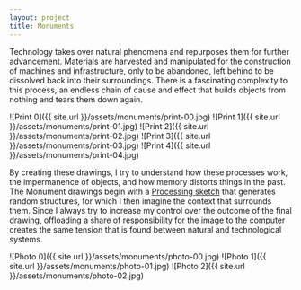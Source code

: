 ```yaml
---
layout: project
title: Monuments
---
```


Technology takes over natural phenomena and repurposes them for further advancement. Materials are harvested and manipulated for the construction of machines and infrastructure, only to be abandoned, left behind to be dissolved back into their surroundings. There is a fascinating complexity to this process, an endless chain of cause and effect that builds objects from nothing and tears them down again.

![Print 0]({{ site.url }}/assets/monuments/print-00.jpg)
![Print 1]({{ site.url }}/assets/monuments/print-01.jpg)
![Print 2]({{ site.url }}/assets/monuments/print-02.jpg)
![Print 3]({{ site.url }}/assets/monuments/print-03.jpg)
![Print 4]({{ site.url }}/assets/monuments/print-04.jpg)

By creating these drawings, I try to understand how these processes work, the impermanence of objects, and how memory distorts things in the past. The Monument drawings begin with a [Processing sketch](https://github.com/nonphoto/processing/tree/master/cube_system) that generates random structures, for which I then imagine the context that surrounds them. Since I always try to increase my control over the outcome of the final drawing, offloading a share of responsibility for the image to the computer creates the same tension that is found between natural and technological systems.

![Photo 0]({{ site.url }}/assets/monuments/photo-00.jpg)
![Photo 1]({{ site.url }}/assets/monuments/photo-01.jpg)
![Photo 2]({{ site.url }}/assets/monuments/photo-02.jpg)
